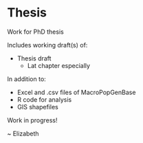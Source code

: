 Thesis
======

Work for PhD thesis

Includes working draft(s) of:
- Thesis draft
  - Lat chapter especially

In addition to:
- Excel and .csv files of MacroPopGenBase
- R code for analysis
- GIS shapefiles



Work in progress!

~ Elizabeth
